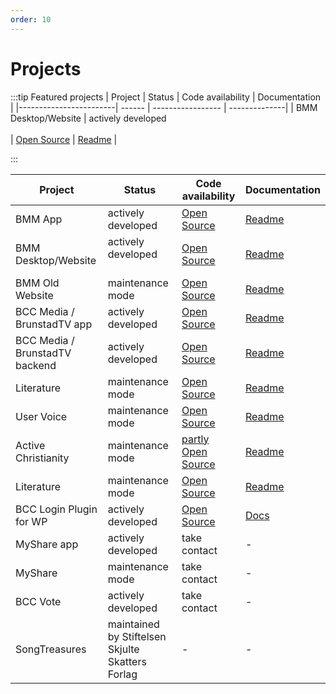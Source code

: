 ```yaml
---
order: 10
---
```


# Projects
:::tip Featured projects
| Project                | Status | Code availability | Documentation |
|------------------------| ------ | ----------------- | --------------|
| BMM Desktop/Website            | actively developed <br><Badge text="new" type="warning" vertical="middle" /> <br><Badge text="community project" vertical="middle" /> | [Open Source](https://github.com/bcc-code/bmm-web) | [Readme](https://github.com/bcc-code/bmm-web#readme) |

:::


| Project                | Status | Code availability | Documentation |
|------------------------| ------ | ----------------- | --------------|
| BMM App                | actively developed | [Open Source](https://github.com/bcc-code/bmm-app) | [Readme](https://github.com/bcc-code/bmm-app#readme) |
| BMM Desktop/Website            | actively developed <br><Badge text="new" type="warning" vertical="middle" /> <br><Badge text="community project" vertical="middle" /> | [Open Source](https://github.com/bcc-code/bmm-web) | [Readme](https://github.com/bcc-code/bmm-web#readme) |
| BMM Old Website        | maintenance mode | [Open Source](https://github.com/bcc-code/bmm-website) | [Readme](https://github.com/bcc-code/bmm-website#readme) |
| BCC Media / BrunstadTV app | actively developed | [Open Source](https://github.com/bcc-code/brunstadtv-app) | [Readme](https://github.com/bcc-code/brunstadtv-app#readme) |
| BCC Media / BrunstadTV backend | actively developed | [Open Source](https://github.com/bcc-code/brunstadtv) | [Readme](https://github.com/bcc-code/brunstadtv#readme) |
| Literature             | maintenance mode | [Open Source](https://github.com/bcc-code/bcc-literature) | [Readme](https://github.com/bcc-code/bcc-literature#readme) |
| User Voice             | maintenance mode | [Open Source](https://github.com/bcc-code/uservoice) | [Readme](https://github.com/bcc-code/uservoice#readme) |
| Active Christianity    | maintenance mode | [partly Open Source](https://github.com/bcc-code/bcc-ac-gatsby-v2) | [Readme](https://github.com/bcc-code/bcc-ac-gatsby-v2#readme) |
| Literature             | maintenance mode | [Open Source](https://github.com/bcc-code/bcc-literature) | [Readme](https://github.com/bcc-code/bcc-literature#readme) |
| BCC Login Plugin for WP    | actively developed | [Open Source](https://github.com/bcc-code/bcc-wb) | [Docs](https://developer.bcc.no/bcc-wp/) |
| MyShare app            | actively developed | take contact | - |
| MyShare                | maintenance mode | take contact | - |
| BCC Vote               | actively developed | take contact | - |
| SongTreasures          | maintained by Stiftelsen Skjulte Skatters Forlag | - | - |
